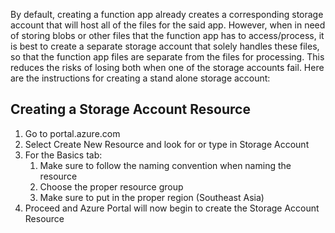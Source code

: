 By default, creating a function app already creates a corresponding storage account that will host all of the files for the said app. However, when in need of storing blobs or other files that the function app has to access/process, it is best to create a separate storage account that solely handles these files, so that the function app files are separate from the files for processing. This reduces the risks of losing both when one of the storage accounts fail. Here are the instructions for creating a stand alone storage account:

## Creating a Storage Account Resource

1. Go to portal.azure.com
1. Select Create New Resource and look for or type in Storage Account
1. For the Basics tab:
   1. Make sure to follow the naming convention when naming the resource
   1. Choose the proper resource group
   1. Make sure to put in the proper region (Southeast Asia)
1. Proceed and Azure Portal will now begin to create the Storage Account Resource
